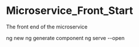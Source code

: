 # Microservice_Front_Start
The front end of the microservice

ng new <appname>
ng generate component <component-name>
ng serve --open
